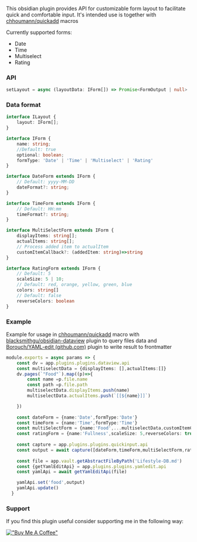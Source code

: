 This obsidian plugin provides API for customizable form layout to facilitate quick and comfortable input. It's intended use is together with [chhoumann/quickadd](https://github.com/chhoumann/quickadd) macros

Currently supported forms:
- Date
- Time
- Multiselect
- Rating

### API
```ts
setLayout = async (layoutData: IForm[]) => Promise<FormOutput | null>
```

### Data format
```ts
interface ILayout {
	layout: IForm[];
}

interface IForm {
	name: string;
	//Default: true
	optional: boolean;
	formType: 'Date' | 'Time' | 'Multiselect' | 'Rating'
}

interface DateForm extends IForm {
	// Default: yyyy-MM-DD
	dateFormat?: string;
}

interface TimeForm extends IForm {
	// Default: HH:mm
	timeFormat?: string;
}

interface MultiSelectForm extends IForm {
	displayItems: string[];
	actualItems: string[];
	// Process added item to actualItem
	customItemCallback?: (addedItem: string)=>string
}

interface RatingForm extends IForm {
	// Default: 5
	scaleSize: 5 | 10;
	// Default: red, orange, yellow, green, blue
	colors: string[]
	// Default: false
	reverseColors: boolean
}

```


### Example
Example for usage in [chhoumann/quickadd](https://github.com/chhoumann/quickadd) macro with [blacksmithgu/obsidian-dataview](https://github.com/blacksmithgu/obsidian-dataview)  plugin to query files data and [Borouch/YAML-edit (github.com)](https://github.com/Borouch/YAML-edit) plugin to write result to frontmatter
```ts
module.exports = async params => {
    const dv = app.plugins.plugins.dataview.api
    const multiselectData = {displayItems: [],actualItems:[]}
    dv.pages(`"Food"`).map((p)=>{
        const name =p.file.name
        const path =p.file.path
        multiselectData.displayItems.push(name)
        multiselectData.actualItems.push(`[[${name}]]`)

    })
    
    const dateForm = {name:'Date',formType:'Date'}
    const timeForm = {name:'Time',formType:'Time'}
    const multiSelectForm = {name:'Food',...multiselectData,customItemCallback: (addedItem)=>`[[${addedItem}]]`,formType:'Multiselect'}
    const ratingForm = {name:'Fullness',scaleSize: 5,reverseColors: true, formType:'Rating'}
    
    const capture = app.plugins.plugins.quickinput.api
    const output = await capture([dateForm,timeForm,multiSelectForm,ratingForm])
    
    const file = app.vault.getAbstractFileByPath('Lifestyle-DB.md')
    const {getYamlEditApi} = app.plugins.plugins.yamledit.api
    const yamlApi = await getYamlEditApi(file)

    yamlApi.set('food',output)
    yamlApi.update()
  }
```

### Support
If you find this plugin useful consider supporting me in the following way:

[!["Buy Me A Coffee"](https://www.buymeacoffee.com/assets/img/custom_images/orange_img.png)](https://www.buymeacoffee.com/Borouch)